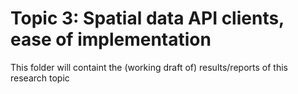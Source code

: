 # Topic 3: Spatial data API clients, ease of implementation
This folder will containt the (working draft of) results/reports of this research topic
